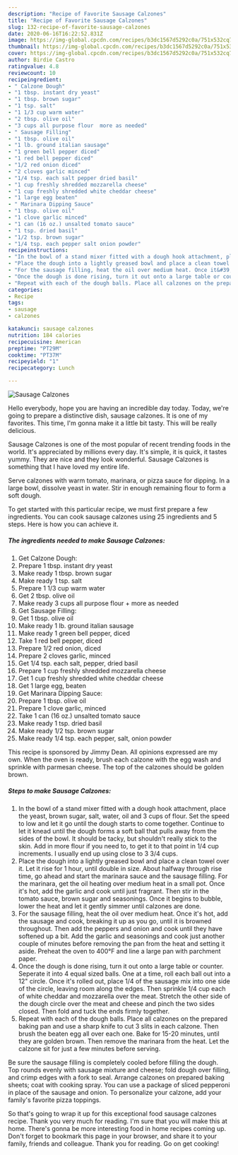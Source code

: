```yaml
---
description: "Recipe of Favorite Sausage Calzones"
title: "Recipe of Favorite Sausage Calzones"
slug: 132-recipe-of-favorite-sausage-calzones
date: 2020-06-16T16:22:52.831Z
image: https://img-global.cpcdn.com/recipes/b3dc1567d5292c0a/751x532cq70/sausage-calzones-recipe-main-photo.jpg
thumbnail: https://img-global.cpcdn.com/recipes/b3dc1567d5292c0a/751x532cq70/sausage-calzones-recipe-main-photo.jpg
cover: https://img-global.cpcdn.com/recipes/b3dc1567d5292c0a/751x532cq70/sausage-calzones-recipe-main-photo.jpg
author: Birdie Castro
ratingvalue: 4.8
reviewcount: 10
recipeingredient:
- " Calzone Dough"
- "1 tbsp. instant dry yeast"
- "1 tbsp. brown sugar"
- "1 tsp. salt"
- "1 1/3 cup warm water"
- "2 tbsp. olive oil"
- "3 cups all purpose flour  more as needed"
- " Sausage Filling"
- "1 tbsp. olive oil"
- "1 lb. ground italian sausage"
- "1 green bell pepper diced"
- "1 red bell pepper diced"
- "1/2 red onion diced"
- "2 cloves garlic minced"
- "1/4 tsp. each salt pepper dried basil"
- "1 cup freshly shredded mozzarella cheese"
- "1 cup freshly shredded white cheddar cheese"
- "1 large egg beaten"
- " Marinara Dipping Sauce"
- "1 tbsp. olive oil"
- "1 clove garlic minced"
- "1 can (16 oz.) unsalted tomato sauce"
- "1 tsp. dried basil"
- "1/2 tsp. brown sugar"
- "1/4 tsp. each pepper salt onion powder"
recipeinstructions:
- "In the bowl of a stand mixer fitted with a dough hook attachment, place the yeast, brown sugar, salt, water, oil and 3 cups of flour. Set the speed to low and let it go until the dough starts to come together. Continue to let it knead until the dough forms a soft ball that pulls away from the sides of the bowl. It should be tacky, but shouldn&#39;t really stick to the skin. Add in more flour if you need to, to get it to that point in 1/4 cup increments. I usually end up using close to 3 3/4 cups."
- "Place the dough into a lightly greased bowl and place a clean towel over it. Let it rise for 1 hour, until double in size. About halfway through rise time, go ahead and start the marinara sauce and the sausage filling. For the marinara, get the oil heating over medium heat in a small pot. Once it&#39;s hot, add the garlic and cook until just fragrant. Then stir in the tomato sauce, brown sugar and seasonings. Once it begins to bubble, lower the heat and let it gently simmer until calzones are done."
- "For the sausage filling, heat the oil over medium heat. Once it&#39;s hot, add the sausage and cook, breaking it up as you go, until it is browned throughout. Then add the peppers and onion and cook until they have softened up a bit. Add the garlic and seasonings and cook just another couple of minutes before removing the pan from the heat and setting it aside. Preheat the oven to 400°F and line a large pan with parchment paper."
- "Once the dough is done rising, turn it out onto a large table or counter. Seperate it into 4 equal sized balls. One at a time, roll each ball out into a 12&#34; circle. Once it&#39;s rolled out, place 1/4 of the sausage mix into one side of the circle, leaving room along the edges. Then sprinkle 1/4 cup each of white cheddar and mozzarella over the meat. Stretch the other side of the dough circle over the meat and cheese and pinch the two sides closed. Then fold and tuck the ends firmly together."
- "Repeat with each of the dough balls. Place all calzones on the prepared baking pan and use a sharp knife to cut 3 slits in each calzone. Then brush the beaten egg all over each one. Bake for 15-20 minutes, until they are golden brown. Then remove the marinara from the heat. Let the calzone sit for just a few minutes before serving."
categories:
- Recipe
tags:
- sausage
- calzones

katakunci: sausage calzones 
nutrition: 184 calories
recipecuisine: American
preptime: "PT29M"
cooktime: "PT37M"
recipeyield: "1"
recipecategory: Lunch

---
```



![Sausage Calzones](https://img-global.cpcdn.com/recipes/b3dc1567d5292c0a/751x532cq70/sausage-calzones-recipe-main-photo.jpg)

Hello everybody, hope you are having an incredible day today. Today, we're going to prepare a distinctive dish, sausage calzones. It is one of my favorites. This time, I'm gonna make it a little bit tasty. This will be really delicious.

Sausage Calzones is one of the most popular of recent trending foods in the world. It's appreciated by millions every day. It's simple, it is quick, it tastes yummy. They are nice and they look wonderful. Sausage Calzones is something that I have loved my entire life.

Serve calzones with warm tomato, marinara, or pizza sauce for dipping. In a large bowl, dissolve yeast in water. Stir in enough remaining flour to form a soft dough.


To get started with this particular recipe, we must first prepare a few ingredients. You can cook sausage calzones using 25 ingredients and 5 steps. Here is how you can achieve it.

<!--inarticleads1-->

##### The ingredients needed to make Sausage Calzones:

1. Get  Calzone Dough:
1. Prepare 1 tbsp. instant dry yeast
1. Make ready 1 tbsp. brown sugar
1. Make ready 1 tsp. salt
1. Prepare 1 1/3 cup warm water
1. Get 2 tbsp. olive oil
1. Make ready 3 cups all purpose flour + more as needed
1. Get  Sausage Filling:
1. Get 1 tbsp. olive oil
1. Make ready 1 lb. ground italian sausage
1. Make ready 1 green bell pepper, diced
1. Take 1 red bell pepper, diced
1. Prepare 1/2 red onion, diced
1. Prepare 2 cloves garlic, minced
1. Get 1/4 tsp. each salt, pepper, dried basil
1. Prepare 1 cup freshly shredded mozzarella cheese
1. Get 1 cup freshly shredded white cheddar cheese
1. Get 1 large egg, beaten
1. Get  Marinara Dipping Sauce:
1. Prepare 1 tbsp. olive oil
1. Prepare 1 clove garlic, minced
1. Take 1 can (16 oz.) unsalted tomato sauce
1. Make ready 1 tsp. dried basil
1. Make ready 1/2 tsp. brown sugar
1. Make ready 1/4 tsp. each pepper, salt, onion powder


This recipe is sponsored by Jimmy Dean. All opinions expressed are my own. When the oven is ready, brush each calzone with the egg wash and sprinkle with parmesan cheese. The top of the calzones should be golden brown. 

<!--inarticleads2-->

##### Steps to make Sausage Calzones:

1. In the bowl of a stand mixer fitted with a dough hook attachment, place the yeast, brown sugar, salt, water, oil and 3 cups of flour. Set the speed to low and let it go until the dough starts to come together. Continue to let it knead until the dough forms a soft ball that pulls away from the sides of the bowl. It should be tacky, but shouldn&#39;t really stick to the skin. Add in more flour if you need to, to get it to that point in 1/4 cup increments. I usually end up using close to 3 3/4 cups.
1. Place the dough into a lightly greased bowl and place a clean towel over it. Let it rise for 1 hour, until double in size. About halfway through rise time, go ahead and start the marinara sauce and the sausage filling. For the marinara, get the oil heating over medium heat in a small pot. Once it&#39;s hot, add the garlic and cook until just fragrant. Then stir in the tomato sauce, brown sugar and seasonings. Once it begins to bubble, lower the heat and let it gently simmer until calzones are done.
1. For the sausage filling, heat the oil over medium heat. Once it&#39;s hot, add the sausage and cook, breaking it up as you go, until it is browned throughout. Then add the peppers and onion and cook until they have softened up a bit. Add the garlic and seasonings and cook just another couple of minutes before removing the pan from the heat and setting it aside. Preheat the oven to 400°F and line a large pan with parchment paper.
1. Once the dough is done rising, turn it out onto a large table or counter. Seperate it into 4 equal sized balls. One at a time, roll each ball out into a 12&#34; circle. Once it&#39;s rolled out, place 1/4 of the sausage mix into one side of the circle, leaving room along the edges. Then sprinkle 1/4 cup each of white cheddar and mozzarella over the meat. Stretch the other side of the dough circle over the meat and cheese and pinch the two sides closed. Then fold and tuck the ends firmly together.
1. Repeat with each of the dough balls. Place all calzones on the prepared baking pan and use a sharp knife to cut 3 slits in each calzone. Then brush the beaten egg all over each one. Bake for 15-20 minutes, until they are golden brown. Then remove the marinara from the heat. Let the calzone sit for just a few minutes before serving.


Be sure the sausage filling is completely cooled before filling the dough. Top rounds evenly with sausage mixture and cheese; fold dough over filling, and crimp edges with a fork to seal. Arrange calzones on prepared baking sheets; coat with cooking spray. You can use a package of sliced pepperoni in place of the sausage and onion. To personalize your calzone, add your family&#39;s favorite pizza toppings. 

So that's going to wrap it up for this exceptional food sausage calzones recipe. Thank you very much for reading. I'm sure that you will make this at home. There's gonna be more interesting food in home recipes coming up. Don't forget to bookmark this page in your browser, and share it to your family, friends and colleague. Thank you for reading. Go on get cooking!
